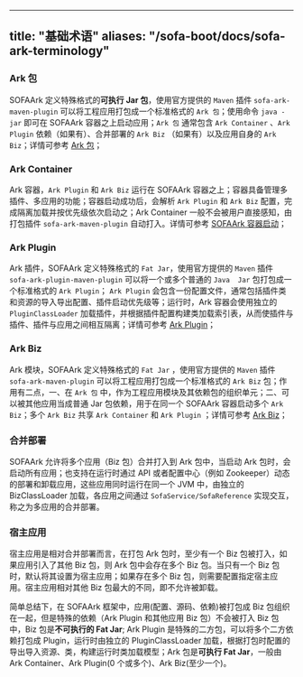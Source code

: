 
---

title: "基础术语"
aliases: "/sofa-boot/docs/sofa-ark-terminology"
---

### Ark 包

SOFAArk 定义特殊格式的**可执行 Jar 包**，使用官方提供的 `Maven` 插件 `sofa-ark-maven-plugin` 可以将工程应用打包成一个标准格式的 `Ark 包`；使用命令 `java -jar` 即可在 SOFAArk 容器之上启动应用；`Ark 包` 通常包含 `Ark Container` 、`Ark Plugin` 依赖（如果有）、合并部署的 `Ark Biz` （如果有）以及应用自身的 `Ark Biz`；详情可参考 [Ark 包](../sofa-ark-ark-jar)；

### Ark Container

Ark 容器，`Ark Plugin` 和 `Ark Biz` 运行在 SOFAArk 容器之上；容器具备管理多插件、多应用的功能；容器启动成功后，会解析 `Ark Plugin` 和 `Ark Biz` 配置，完成隔离加载并按优先级依次启动之；Ark Container 一般不会被用户直接感知，由打包插件 `sofa-ark-maven-plugin` 自动打入。详情可参考 [SOFAArk 容器启动](../sofa-ark-startup)；

### Ark Plugin

Ark 插件，SOFAArk 定义特殊格式的 `Fat Jar`，使用官方提供的 `Maven` 插件 `sofa-ark-plugin-maven-plugin` 可以将一个或多个普通的 `Java  Jar` 包打包成一个标准格式的 `Ark Plugin`； `Ark Plugin` 会包含一份配置文件，通常包括插件类和资源的导入导出配置、插件启动优先级等；运行时，Ark 容器会使用独立的 `PluginClassLoader` 加载插件，并根据插件配置构建类加载索引表，从而使插件与插件、插件与应用之间相互隔离；详情可参考 [Ark Plugin](../sofa-ark-ark-plugin)；

### Ark Biz

Ark 模块，SOFAArk 定义特殊格式的 `Fat Jar` ，使用官方提供的 `Maven` 插件 `sofa-ark-maven-plugin` 可以将工程应用打包成一个标准格式的 `Ark Biz` 包；作用有二点，一、在 `Ark 包` 中，作为工程应用模块及其依赖包的组织单元；二、可以被其他应用当成普通 Jar 包依赖，用于在同一个 SOFAArk 容器启动多个 `Ark Biz`；多个 `Ark Biz` 共享 `Ark Container` 和 `Ark Plugin` ；详情可参考 [Ark Biz](../sofa-ark-ark-biz)；

### 合并部署

SOFAArk 允许将多个应用（Biz 包）合并打入到 Ark 包中，当启动 Ark 包时，会启动所有应用；也支持在运行时通过 API 或者配置中心（例如 Zookeeper）动态的部署和卸载应用，这些应用同时运行在同一个 JVM 中，由独立的 BizClassLoader 加载，各应用之间通过 `SofaService/SofaReference` 实现交互，称之为多应用的合并部署。

### 宿主应用

宿主应用是相对合并部署而言，在打包 Ark 包时，至少有一个 Biz 包被打入，如果应用引入了其他 Biz 包，则 Ark 包中会存在多个 Biz 包。当只有一个 Biz 包时，默认将其设置为宿主应用；如果存在多个 Biz 包，则需要配置指定宿主应用。宿主应用相对其他 Biz 包最大的不同，即不允许被卸载。

简单总结下，在 SOFAArk 框架中，应用(配置、源码、依赖)被打包成 Biz 包组织在一起，但是特殊的依赖（Ark Plugin 和其他应用 Biz 包）不会被打入 Biz 包中，Biz 包是**不可执行的 Fat Jar**; Ark Plugin 是特殊的二方包，可以将多个二方依赖打包成 Plugin，运行时由独立的 PluginClassLoader 加载，根据打包时配置的导出导入资源、类，构建运行时类加载模型；Ark 包是**可执行 Fat Jar**，一般由 Ark Container、Ark Plugin(0 个或多个)、Ark Biz(至少一个)。
